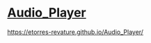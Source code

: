 # [Audio_Player](https://etorres-revature.github.io/Audio_Player/)

https://etorres-revature.github.io/Audio_Player/